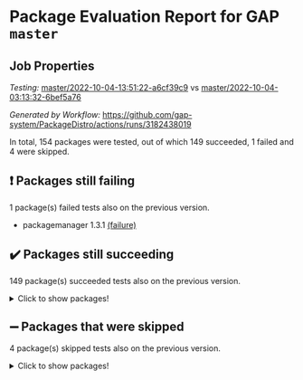 # Package Evaluation Report for GAP `master`

## Job Properties

*Testing:* [master/2022-10-04-13:51:22-a6cf39c9](https://github.com/gap-system/PackageDistro/blob/data/reports/master/2022-10-04-13:51:22-a6cf39c9) vs [master/2022-10-04-03:13:32-6bef5a76](https://github.com/gap-system/PackageDistro/blob/data/reports/master/2022-10-04-03:13:32-6bef5a76)

*Generated by Workflow:* https://github.com/gap-system/PackageDistro/actions/runs/3182438019

In total, 154 packages were tested, out of which 149 succeeded, 1 failed and 4 were skipped.

## :exclamation: Packages still failing

1 package(s) failed tests also on the previous version.
- packagemanager 1.3.1 [(failure)](https://github.com/gap-system/PackageDistro/actions/runs/3182438019/jobs/5188681963)

## :heavy_check_mark: Packages still succeeding

149 package(s) succeeded tests also on the previous version.
<details><summary>Click to show packages!</summary>

- 4ti2interface 2022.09-01 [(success)](https://github.com/gap-system/PackageDistro/actions/runs/3182438019/jobs/5188666668)
- ace 5.6.1 [(success)](https://github.com/gap-system/PackageDistro/actions/runs/3182438019/jobs/5188666797)
- aclib 1.3.2 [(success)](https://github.com/gap-system/PackageDistro/actions/runs/3182438019/jobs/5188666982)
- agt 0.2 [(success)](https://github.com/gap-system/PackageDistro/actions/runs/3182438019/jobs/5188667104)
- alnuth 3.2.1 [(success)](https://github.com/gap-system/PackageDistro/actions/runs/3182438019/jobs/5188667222)
- anupq 3.2.6 [(success)](https://github.com/gap-system/PackageDistro/actions/runs/3182438019/jobs/5188667330)
- atlasrep 2.1.5 [(success)](https://github.com/gap-system/PackageDistro/actions/runs/3182438019/jobs/5188667465)
- autodoc 2022.07.10 [(success)](https://github.com/gap-system/PackageDistro/actions/runs/3182438019/jobs/5188667605)
- automata 1.15 [(success)](https://github.com/gap-system/PackageDistro/actions/runs/3182438019/jobs/5188667740)
- automgrp 1.3.2 [(success)](https://github.com/gap-system/PackageDistro/actions/runs/3182438019/jobs/5188667870)
- autpgrp 1.11 [(success)](https://github.com/gap-system/PackageDistro/actions/runs/3182438019/jobs/5188667973)
- cap 2022.09-24 [(success)](https://github.com/gap-system/PackageDistro/actions/runs/3182438019/jobs/5188668089)
- caratinterface 2.3.4 [(success)](https://github.com/gap-system/PackageDistro/actions/runs/3182438019/jobs/5188668222)
- cddinterface 2022.08.11 [(success)](https://github.com/gap-system/PackageDistro/actions/runs/3182438019/jobs/5188668348)
- circle 1.6.5 [(success)](https://github.com/gap-system/PackageDistro/actions/runs/3182438019/jobs/5188668884)
- classicpres 1.22 [(success)](https://github.com/gap-system/PackageDistro/actions/runs/3182438019/jobs/5188669163)
- cohomolo 1.6.10 [(success)](https://github.com/gap-system/PackageDistro/actions/runs/3182438019/jobs/5188669389)
- congruence 1.2.4 [(success)](https://github.com/gap-system/PackageDistro/actions/runs/3182438019/jobs/5188669606)
- corelg 1.56 [(success)](https://github.com/gap-system/PackageDistro/actions/runs/3182438019/jobs/5188669743)
- crime 1.6 [(success)](https://github.com/gap-system/PackageDistro/actions/runs/3182438019/jobs/5188669898)
- crisp 1.4.5 [(success)](https://github.com/gap-system/PackageDistro/actions/runs/3182438019/jobs/5188670058)
- crypting 0.10.2 [(success)](https://github.com/gap-system/PackageDistro/actions/runs/3182438019/jobs/5188670234)
- cryst 4.1.25 [(success)](https://github.com/gap-system/PackageDistro/actions/runs/3182438019/jobs/5188670422)
- crystcat 1.1.10 [(success)](https://github.com/gap-system/PackageDistro/actions/runs/3182438019/jobs/5188670629)
- ctbllib 1.3.4 [(success)](https://github.com/gap-system/PackageDistro/actions/runs/3182438019/jobs/5188670830)
- cubefree 1.19 [(success)](https://github.com/gap-system/PackageDistro/actions/runs/3182438019/jobs/5188671045)
- curlinterface 2.3.1 [(success)](https://github.com/gap-system/PackageDistro/actions/runs/3182438019/jobs/5188671163)
- cvec 2.7.6 [(success)](https://github.com/gap-system/PackageDistro/actions/runs/3182438019/jobs/5188671350)
- datastructures 0.2.7 [(success)](https://github.com/gap-system/PackageDistro/actions/runs/3182438019/jobs/5188671469)
- deepthought 1.0.5 [(success)](https://github.com/gap-system/PackageDistro/actions/runs/3182438019/jobs/5188671560)
- design 1.7 [(success)](https://github.com/gap-system/PackageDistro/actions/runs/3182438019/jobs/5188671682)
- difsets 2.3.1 [(success)](https://github.com/gap-system/PackageDistro/actions/runs/3182438019/jobs/5188671840)
- digraphs 1.6.0 [(success)](https://github.com/gap-system/PackageDistro/actions/runs/3182438019/jobs/5188671970)
- edim 1.3.6 [(success)](https://github.com/gap-system/PackageDistro/actions/runs/3182438019/jobs/5188672103)
- example 4.3.2 [(success)](https://github.com/gap-system/PackageDistro/actions/runs/3182438019/jobs/5188672237)
- examplesforhomalg 2022.08-04 [(success)](https://github.com/gap-system/PackageDistro/actions/runs/3182438019/jobs/5188672404)
- factint 1.6.3 [(success)](https://github.com/gap-system/PackageDistro/actions/runs/3182438019/jobs/5188672574)
- ferret 1.0.8 [(success)](https://github.com/gap-system/PackageDistro/actions/runs/3182438019/jobs/5188672759)
- fga 1.4.0 [(success)](https://github.com/gap-system/PackageDistro/actions/runs/3182438019/jobs/5188672948)
- fining 1.5.1 [(success)](https://github.com/gap-system/PackageDistro/actions/runs/3182438019/jobs/5188673082)
- float 1.0.3 [(success)](https://github.com/gap-system/PackageDistro/actions/runs/3182438019/jobs/5188673222)
- format 1.4.3 [(success)](https://github.com/gap-system/PackageDistro/actions/runs/3182438019/jobs/5188673371)
- forms 1.2.8 [(success)](https://github.com/gap-system/PackageDistro/actions/runs/3182438019/jobs/5188673511)
- fplsa 1.2.5 [(success)](https://github.com/gap-system/PackageDistro/actions/runs/3182438019/jobs/5188673700)
- fr 2.4.10 [(success)](https://github.com/gap-system/PackageDistro/actions/runs/3182438019/jobs/5188673872)
- francy 1.2.5 [(success)](https://github.com/gap-system/PackageDistro/actions/runs/3182438019/jobs/5188674272)
- fwtree 1.3 [(success)](https://github.com/gap-system/PackageDistro/actions/runs/3182438019/jobs/5188674424)
- gapdoc 1.6.6 [(success)](https://github.com/gap-system/PackageDistro/actions/runs/3182438019/jobs/5188674541)
- gauss 2022.09-01 [(success)](https://github.com/gap-system/PackageDistro/actions/runs/3182438019/jobs/5188674648)
- gaussforhomalg 2022.08-03 [(success)](https://github.com/gap-system/PackageDistro/actions/runs/3182438019/jobs/5188674826)
- gbnp 1.0.5 [(success)](https://github.com/gap-system/PackageDistro/actions/runs/3182438019/jobs/5188674999)
- generalizedmorphismsforcap 2022.09-01 [(success)](https://github.com/gap-system/PackageDistro/actions/runs/3182438019/jobs/5188675137)
- genss 1.6.8 [(success)](https://github.com/gap-system/PackageDistro/actions/runs/3182438019/jobs/5188675262)
- gradedmodules 2022.09-02 [(success)](https://github.com/gap-system/PackageDistro/actions/runs/3182438019/jobs/5188675426)
- gradedringforhomalg 2022.08-02 [(success)](https://github.com/gap-system/PackageDistro/actions/runs/3182438019/jobs/5188675587)
- grape 4.8.5 [(success)](https://github.com/gap-system/PackageDistro/actions/runs/3182438019/jobs/5188675727)
- groupoids 1.71 [(success)](https://github.com/gap-system/PackageDistro/actions/runs/3182438019/jobs/5188675858)
- grpconst 2.6.2 [(success)](https://github.com/gap-system/PackageDistro/actions/runs/3182438019/jobs/5188675982)
- guarana 0.96.3 [(success)](https://github.com/gap-system/PackageDistro/actions/runs/3182438019/jobs/5188676125)
- guava 3.17 [(success)](https://github.com/gap-system/PackageDistro/actions/runs/3182438019/jobs/5188676257)
- hap 1.47 [(success)](https://github.com/gap-system/PackageDistro/actions/runs/3182438019/jobs/5188676353)
- hapcryst 0.1.15 [(success)](https://github.com/gap-system/PackageDistro/actions/runs/3182438019/jobs/5188676454)
- hecke 1.5.3 [(success)](https://github.com/gap-system/PackageDistro/actions/runs/3182438019/jobs/5188676574)
- help 3.5 [(success)](https://github.com/gap-system/PackageDistro/actions/runs/3182438019/jobs/5188676680)
- homalg 2022.08-04 [(success)](https://github.com/gap-system/PackageDistro/actions/runs/3182438019/jobs/5188676822)
- homalgtocas 2022.09-01 [(success)](https://github.com/gap-system/PackageDistro/actions/runs/3182438019/jobs/5188676969)
- idrel 2.44 [(success)](https://github.com/gap-system/PackageDistro/actions/runs/3182438019/jobs/5188677109)
- images 1.3.1 [(success)](https://github.com/gap-system/PackageDistro/actions/runs/3182438019/jobs/5188677229)
- intpic 0.3.0 [(success)](https://github.com/gap-system/PackageDistro/actions/runs/3182438019/jobs/5188677346)
- io 4.7.3 [(success)](https://github.com/gap-system/PackageDistro/actions/runs/3182438019/jobs/5188677471)
- io_forhomalg 2022.09-01 [(success)](https://github.com/gap-system/PackageDistro/actions/runs/3182438019/jobs/5188677595)
- irredsol 1.4.3 [(success)](https://github.com/gap-system/PackageDistro/actions/runs/3182438019/jobs/5188677689)
- json 2.1.0 [(success)](https://github.com/gap-system/PackageDistro/actions/runs/3182438019/jobs/5188677799)
- jupyterkernel 1.4.1 [(success)](https://github.com/gap-system/PackageDistro/actions/runs/3182438019/jobs/5188677915)
- jupyterviz 1.5.6 [(success)](https://github.com/gap-system/PackageDistro/actions/runs/3182438019/jobs/5188678033)
- kan 1.34 [(success)](https://github.com/gap-system/PackageDistro/actions/runs/3182438019/jobs/5188678154)
- kbmag 1.5.10 [(success)](https://github.com/gap-system/PackageDistro/actions/runs/3182438019/jobs/5188678251)
- laguna 3.9.5 [(success)](https://github.com/gap-system/PackageDistro/actions/runs/3182438019/jobs/5188678359)
- liealgdb 2.2.1 [(success)](https://github.com/gap-system/PackageDistro/actions/runs/3182438019/jobs/5188678482)
- liepring 2.7 [(success)](https://github.com/gap-system/PackageDistro/actions/runs/3182438019/jobs/5188678608)
- liering 2.4.2 [(success)](https://github.com/gap-system/PackageDistro/actions/runs/3182438019/jobs/5188678728)
- linearalgebraforcap 2022.09-12 [(success)](https://github.com/gap-system/PackageDistro/actions/runs/3182438019/jobs/5188678837)
- localizeringforhomalg 2022.09-01 [(success)](https://github.com/gap-system/PackageDistro/actions/runs/3182438019/jobs/5188678951)
- loops 3.4.2 [(success)](https://github.com/gap-system/PackageDistro/actions/runs/3182438019/jobs/5188679056)
- lpres 1.0.3 [(success)](https://github.com/gap-system/PackageDistro/actions/runs/3182438019/jobs/5188679163)
- majoranaalgebras 1.4 [(success)](https://github.com/gap-system/PackageDistro/actions/runs/3182438019/jobs/5188679290)
- mapclass 1.4.6 [(success)](https://github.com/gap-system/PackageDistro/actions/runs/3182438019/jobs/5188679389)
- matgrp 0.70 [(success)](https://github.com/gap-system/PackageDistro/actions/runs/3182438019/jobs/5188679493)
- matricesforhomalg 2022.09-01 [(success)](https://github.com/gap-system/PackageDistro/actions/runs/3182438019/jobs/5188679648)
- modisom 2.5.3 [(success)](https://github.com/gap-system/PackageDistro/actions/runs/3182438019/jobs/5188679746)
- modulepresentationsforcap 2022.09-02 [(success)](https://github.com/gap-system/PackageDistro/actions/runs/3182438019/jobs/5188679871)
- modules 2022.09-01 [(success)](https://github.com/gap-system/PackageDistro/actions/runs/3182438019/jobs/5188679986)
- monoidalcategories 2022.09-11 [(success)](https://github.com/gap-system/PackageDistro/actions/runs/3182438019/jobs/5188680081)
- nconvex 2022.09-01 [(success)](https://github.com/gap-system/PackageDistro/actions/runs/3182438019/jobs/5188680188)
- nilmat 1.4.2 [(success)](https://github.com/gap-system/PackageDistro/actions/runs/3182438019/jobs/5188680312)
- nock 1.5 [(success)](https://github.com/gap-system/PackageDistro/actions/runs/3182438019/jobs/5188680420)
- normalizinterface 1.3.4 [(success)](https://github.com/gap-system/PackageDistro/actions/runs/3182438019/jobs/5188680535)
- nq 2.5.8 [(success)](https://github.com/gap-system/PackageDistro/actions/runs/3182438019/jobs/5188680680)
- numericalsgps 1.3.1 [(success)](https://github.com/gap-system/PackageDistro/actions/runs/3182438019/jobs/5188680864)
- openmath 11.5.1 [(success)](https://github.com/gap-system/PackageDistro/actions/runs/3182438019/jobs/5188681174)
- orb 4.9.0 [(success)](https://github.com/gap-system/PackageDistro/actions/runs/3182438019/jobs/5188681402)
- patternclass 2.4.2 [(success)](https://github.com/gap-system/PackageDistro/actions/runs/3182438019/jobs/5188682155)
- permut 2.0.4 [(success)](https://github.com/gap-system/PackageDistro/actions/runs/3182438019/jobs/5188682268)
- polenta 1.3.10 [(success)](https://github.com/gap-system/PackageDistro/actions/runs/3182438019/jobs/5188682412)
- polymaking 0.8.6 [(success)](https://github.com/gap-system/PackageDistro/actions/runs/3182438019/jobs/5188682534)
- primgrp 3.4.2 [(success)](https://github.com/gap-system/PackageDistro/actions/runs/3182438019/jobs/5188682635)
- profiling 2.5.0 [(success)](https://github.com/gap-system/PackageDistro/actions/runs/3182438019/jobs/5188682776)
- qpa 1.34 [(success)](https://github.com/gap-system/PackageDistro/actions/runs/3182438019/jobs/5188682896)
- quagroup 1.8.3 [(success)](https://github.com/gap-system/PackageDistro/actions/runs/3182438019/jobs/5188683016)
- radiroot 2.9 [(success)](https://github.com/gap-system/PackageDistro/actions/runs/3182438019/jobs/5188683216)
- rcwa 4.7.0 [(success)](https://github.com/gap-system/PackageDistro/actions/runs/3182438019/jobs/5188683374)
- rds 1.8 [(success)](https://github.com/gap-system/PackageDistro/actions/runs/3182438019/jobs/5188683499)
- recog 1.4.2 [(success)](https://github.com/gap-system/PackageDistro/actions/runs/3182438019/jobs/5188683640)
- repndecomp 1.2.1 [(success)](https://github.com/gap-system/PackageDistro/actions/runs/3182438019/jobs/5188683757)
- repsn 3.1.0 [(success)](https://github.com/gap-system/PackageDistro/actions/runs/3182438019/jobs/5188683913)
- resclasses 4.7.3 [(success)](https://github.com/gap-system/PackageDistro/actions/runs/3182438019/jobs/5188684070)
- ringsforhomalg 2022.09-01 [(success)](https://github.com/gap-system/PackageDistro/actions/runs/3182438019/jobs/5188684223)
- sco 2022.09-01 [(success)](https://github.com/gap-system/PackageDistro/actions/runs/3182438019/jobs/5188684362)
- scscp 2.3.1 [(success)](https://github.com/gap-system/PackageDistro/actions/runs/3182438019/jobs/5188684475)
- semigroups 5.0.2 [(success)](https://github.com/gap-system/PackageDistro/actions/runs/3182438019/jobs/5188684682)
- sglppow 2.2 [(success)](https://github.com/gap-system/PackageDistro/actions/runs/3182438019/jobs/5188684867)
- sgpviz 0.999.5 [(success)](https://github.com/gap-system/PackageDistro/actions/runs/3182438019/jobs/5188685038)
- simpcomp 2.1.14 [(success)](https://github.com/gap-system/PackageDistro/actions/runs/3182438019/jobs/5188685169)
- singular 2022.09.23 [(success)](https://github.com/gap-system/PackageDistro/actions/runs/3182438019/jobs/5188685343)
- sla 1.5.3 [(success)](https://github.com/gap-system/PackageDistro/actions/runs/3182438019/jobs/5188685511)
- smallgrp 1.5 [(success)](https://github.com/gap-system/PackageDistro/actions/runs/3182438019/jobs/5188685635)
- smallsemi 0.6.13 [(success)](https://github.com/gap-system/PackageDistro/actions/runs/3182438019/jobs/5188685746)
- sonata 2.9.4 [(success)](https://github.com/gap-system/PackageDistro/actions/runs/3182438019/jobs/5188685856)
- sophus 1.27 [(success)](https://github.com/gap-system/PackageDistro/actions/runs/3182438019/jobs/5188685991)
- spinsym 1.5.2 [(success)](https://github.com/gap-system/PackageDistro/actions/runs/3182438019/jobs/5188686140)
- standardff 0.9.4 [(success)](https://github.com/gap-system/PackageDistro/actions/runs/3182438019/jobs/5188686265)
- symbcompcc 1.3.2 [(success)](https://github.com/gap-system/PackageDistro/actions/runs/3182438019/jobs/5188686398)
- thelma 1.3 [(success)](https://github.com/gap-system/PackageDistro/actions/runs/3182438019/jobs/5188686566)
- tomlib 1.2.9 [(success)](https://github.com/gap-system/PackageDistro/actions/runs/3182438019/jobs/5188686682)
- toolsforhomalg 2022.09-08 [(success)](https://github.com/gap-system/PackageDistro/actions/runs/3182438019/jobs/5188686800)
- toric 1.9.5 [(success)](https://github.com/gap-system/PackageDistro/actions/runs/3182438019/jobs/5188686912)
- toricvarieties 2022.07.13 [(success)](https://github.com/gap-system/PackageDistro/actions/runs/3182438019/jobs/5188687036)
- transgrp 3.6.3 [(success)](https://github.com/gap-system/PackageDistro/actions/runs/3182438019/jobs/5188687184)
- ugaly 4.0.3 [(success)](https://github.com/gap-system/PackageDistro/actions/runs/3182438019/jobs/5188687346)
- unipot 1.5 [(success)](https://github.com/gap-system/PackageDistro/actions/runs/3182438019/jobs/5188687528)
- unitlib 4.1.0 [(success)](https://github.com/gap-system/PackageDistro/actions/runs/3182438019/jobs/5188687678)
- utils 0.77 [(success)](https://github.com/gap-system/PackageDistro/actions/runs/3182438019/jobs/5188687896)
- uuid 0.7 [(success)](https://github.com/gap-system/PackageDistro/actions/runs/3182438019/jobs/5188688097)
- walrus 0.9991 [(success)](https://github.com/gap-system/PackageDistro/actions/runs/3182438019/jobs/5188688251)
- wedderga 4.10.2 [(success)](https://github.com/gap-system/PackageDistro/actions/runs/3182438019/jobs/5188688423)
- xmod 2.88 [(success)](https://github.com/gap-system/PackageDistro/actions/runs/3182438019/jobs/5188688540)
- xmodalg 1.22 [(success)](https://github.com/gap-system/PackageDistro/actions/runs/3182438019/jobs/5188688668)
- yangbaxter 0.10.1 [(success)](https://github.com/gap-system/PackageDistro/actions/runs/3182438019/jobs/5188688801)
- zeromqinterface 0.14 [(success)](https://github.com/gap-system/PackageDistro/actions/runs/3182438019/jobs/5188688931)
</details>

## :heavy_minus_sign: Packages that were skipped

4 package(s) skipped tests also on the previous version.
<details><summary>Click to show packages!</summary>

- browse 1.8.16 [(skipped)](https://github.com/gap-system/PackageDistro/actions/runs/3182438019/jobs/5188379154)
- itc 1.5.1 [(skipped)](https://github.com/gap-system/PackageDistro/actions/runs/3182438019/jobs/5188379154)
- polycyclic 2.16 [(skipped)](https://github.com/gap-system/PackageDistro/actions/runs/3182438019/jobs/5188379154)
- xgap 4.31 [(skipped)](https://github.com/gap-system/PackageDistro/actions/runs/3182438019/jobs/5188379154)
</details>

